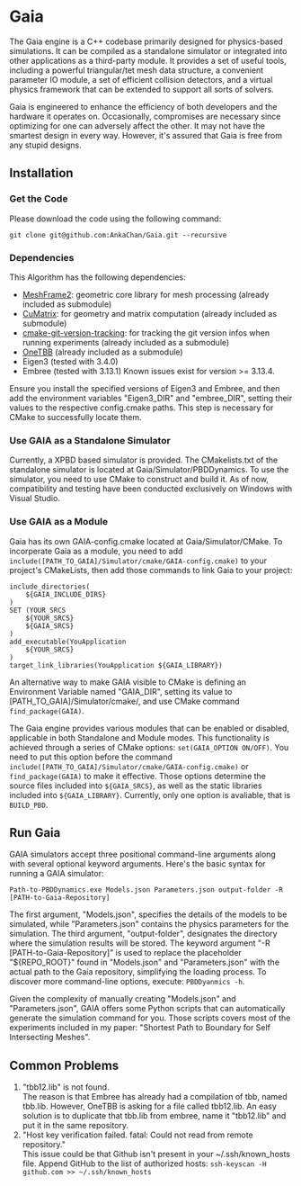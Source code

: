 # Gaia
The Gaia engine is a C++ codebase primarily designed for physics-based simulations. It can be compiled as a standalone simulator or integrated into other applications as a third-party module.
It provides a set of useful tools, including a powerful triangular/tet mesh data structure, a convenient parameter IO module, a set of efficient collision detectors, and a virtual physics framework that can be extended to support all sorts of solvers.


Gaia is engineered to enhance the efficiency of both developers and the hardware it operates on. Occasionally, compromises are necessary since optimizing for one can adversely affect the other. It may not have the smartest design in every way. However, it's assured that Gaia is free from any stupid designs.

## Installation

### Get the Code
Please download the code using  the following command:
```
git clone git@github.com:AnkaChan/Gaia.git --recursive
```

### Dependencies
This Algorithm has the following dependencies:
- [MeshFrame2](https://github.com/AnkaChan/MeshFrame2): geometric core library for mesh processing (already included as submodule)
- [CuMatrix](https://github.com/AnkaChan/CuMatrix/tree/main): for geometry and matrix computation (already included as submodule)
- [cmake-git-version-tracking](https://github.com/andrew-hardin/cmake-git-version-tracking): for tracking the git version infos when running experiments (already included as a submodule)
- [OneTBB](https://github.com/oneapi-src/oneTBB) (already included as a submodule)
- Eigen3 (tested with 3.4.0)
- Embree (tested with 3.13.1) Known issues exist for version >= 3.13.4.

Ensure you install the specified versions of Eigen3 and Embree, and then add the environment variables "Eigen3_DIR" and "embree_DIR", setting their values to the respective config.cmake paths. This step is necessary for CMake to successfully locate them.

### Use GAIA as a Standalone Simulator
Currently, a XPBD based simulator is provided. The CMakelists.txt of the standalone simulator is located at Gaia/Simulator/PBDDynamics. To use the simulator, you need to
use CMake to construct and build it. As of now, compatibility and testing have been conducted exclusively on Windows with Visual Studio.

### Use GAIA as a Module
Gaia has its own GAIA-config.cmake located at Gaia/Simulator/CMake. To incorperate Gaia as a module, you need to add ```include([PATH_TO_GAIA]/Simulator/cmake/GAIA-config.cmake)``` to your project's CMakeLists, then add those commands to link Gaia to your project:
```
include_directories(
	${GAIA_INCLUDE_DIRS}
)
SET (YOUR_SRCS 
	${YOUR_SRCS}
	${GAIA_SRCS}
)
add_executable(YouApplication 
	${YOUR_SRCS}
)
target_link_libraries(YouApplication ${GAIA_LIBRARY})
```
An alternative way to make GAIA visible to CMake is defining an Environment Variable named "GAIA_DIR", setting its value to [PATH_TO_GAIA]/Simulator/cmake/, and use CMake command ```find_package(GAIA)```.

The Gaia engine provides various modules that can be enabled or disabled, applicable in both Standalone and Module modes. This functionality is achieved through a series of CMake options:
```set(GAIA_OPTION ON/OFF)```.
You need to put this option before the command ```include([PATH_TO_GAIA]/Simulator/cmake/GAIA-config.cmake)``` or ```find_package(GAIA)``` to make it effective.
Those options determine the source files included into ```${GAIA_SRCS}```, as well as the static libraries included into ```${GAIA_LIBRARY}```.
Currently, only one option is avaliable, that is ```BUILD_PBD```.

## Run Gaia

GAIA simulators accept three positional command-line arguments along with several optional keyword arguments. Here's the basic syntax for running a GAIA simulator:
```
Path-to-PBDDynamics.exe Models.json Parameters.json output-folder -R [PATH-to-Gaia-Repository]
```

The first argument, "Models.json", specifies the details of the models to be simulated, while "Parameters.json" contains the physics parameters for the simulation. The third argument, "output-folder", designates the directory where the simulation results will be stored. The keyword argument "-R [PATH-to-Gaia-Repository]" is used to replace the placeholder "${REPO_ROOT}" found in "Models.json" and "Parameters.json" with the actual path to the Gaia repository, simplifying the loading process. To discover more command-line options, execute:
```PBDDyanmics -h```.

Given the complexity of manually creating "Models.json" and "Parameters.json", GAIA offers some Python scripts that can automatically generate the simulation command for you. Those scripts covers most of the experiments included in my paper: "Shortest Path to Boundary for Self Intersecting Meshes".

## Common Problems

1. "tbb12.lib" is not found.  
The reason is that Embree has already had a compilation of tbb, named tbb.lib. However, OneTBB is asking for a file called tbb12.lib. An easy solution is to duplicate that tbb.lib from embree, name it "tbb12.lib" and put it in the same repository.
2. "Host key verification failed. fatal: Could not read from remote repository."  
This issue could be that Github isn't present in your ~/.ssh/known_hosts file.
Append GitHub to the list of authorized hosts:
```ssh-keyscan -H github.com >> ~/.ssh/known_hosts```

